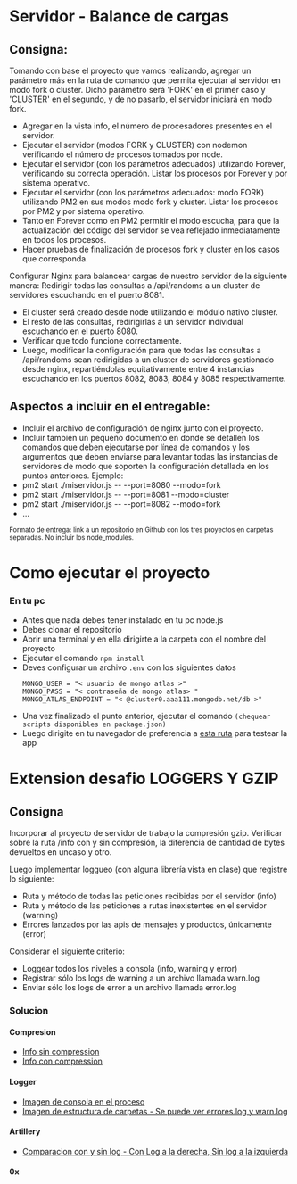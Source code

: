 # Servidor - Balance de cargas

## Consigna: 
Tomando con base el proyecto que vamos realizando, agregar un parámetro más en
la ruta de comando que permita ejecutar al servidor en modo fork o cluster. Dicho
parámetro será 'FORK' en el primer caso y 'CLUSTER' en el segundo, y de no
pasarlo, el servidor iniciará en modo fork.
- Agregar en la vista info, el número de procesadores presentes en el servidor.
- Ejecutar el servidor (modos FORK y CLUSTER) con nodemon verificando el número de
procesos tomados por node.
- Ejecutar el servidor (con los parámetros adecuados) utilizando Forever, verificando su
correcta operación. Listar los procesos por Forever y por sistema operativo.
- Ejecutar el servidor (con los parámetros adecuados: modo FORK) utilizando PM2 en sus
modos modo fork y cluster. Listar los procesos por PM2 y por sistema operativo.
- Tanto en Forever como en PM2 permitir el modo escucha, para que la actualización del
código del servidor se vea reflejado inmediatamente en todos los procesos.
- Hacer pruebas de finalización de procesos fork y cluster en los casos que corresponda.

Configurar Nginx para balancear cargas de nuestro servidor de la siguiente manera:
Redirigir todas las consultas a /api/randoms a un cluster de servidores escuchando en el puerto 8081. 
- El cluster será creado desde node utilizando el módulo nativo cluster.
- El resto de las consultas, redirigirlas a un servidor individual escuchando en el puerto 8080.
- Verificar que todo funcione correctamente.
- Luego, modificar la configuración para que todas las consultas a /api/randoms sean redirigidas a
un cluster de servidores gestionado desde nginx, repartiéndolas equitativamente entre 4
instancias escuchando en los puertos 8082, 8083, 8084 y 8085 respectivamente.

## Aspectos a incluir en el entregable:
- Incluir el archivo de configuración de nginx junto con el proyecto.
- Incluir también un pequeño documento en donde se detallen los comandos que deben
ejecutarse por línea de comandos y los argumentos que deben enviarse para levantar todas las
instancias de servidores de modo que soporten la configuración detallada en los puntos
anteriores.
Ejemplo:
- pm2 start ./miservidor.js -- --port=8080 --modo=fork
- pm2 start ./miservidor.js -- --port=8081 --modo=cluster
- pm2 start ./miservidor.js -- --port=8082 --modo=fork
- ...

<sup>Formato de entrega: link a un repositorio en Github con los tres proyectos en
carpetas separadas. No incluir los node_modules.</sup>

# Como ejecutar el proyecto
### En tu pc
- Antes que nada debes tener instalado en tu pc node.js
- Debes clonar el repositorio
- Abrir una terminal y en ella dirigirte a la carpeta con el nombre del proyecto
- Ejecutar el comando ``` npm install ```
- Deves configurar un archivo ``` .env ``` con los siguientes datos
    ```
    MONGO_USER = "< usuario de mongo atlas >"
    MONGO_PASS = "< contraseña de mongo atlas> "
    MONGO_ATLAS_ENDPOINT = "< @cluster0.aaa111.mongodb.net/db >"
    ```
- Una vez finalizado el punto anterior, ejecutar el comando ``` (chequear scripts disponibles en package.json) ```
- Luego dirigite en tu navegador de preferencia a [esta ruta](http://localhost:8080/api/productos-test) 
para testear la app

# Extension desafio LOGGERS Y GZIP

## Consigna

Incorporar al proyecto de servidor de trabajo la compresión gzip.
Verificar sobre la ruta /info con y sin compresión, la diferencia de cantidad de bytes devueltos en uncaso y otro.

Luego implementar loggueo (con alguna librería vista en clase) que registre lo siguiente:
- Ruta y método de todas las peticiones recibidas por el servidor (info)
- Ruta y método de las peticiones a rutas inexistentes en el servidor (warning)
- Errores lanzados por las apis de mensajes y productos, únicamente (error)

Considerar el siguiente criterio:
- Loggear todos los niveles a consola (info, warning y error)
- Registrar sólo los logs de warning a un archivo llamada warn.log
- Enviar sólo los logs de error a un archivo llamada error.log

### Solucion

#### Compresion
- [Info sin compression](https://github.com/FranBZ/coder-balance-de-cargas/blob/main/imagen-desafio/sin-compression.PNG)
- [Info con compression](https://github.com/FranBZ/coder-balance-de-cargas/blob/main/imagen-desafio/con-compression.PNG)

#### Logger
 - [Imagen de consola en el proceso](https://github.com/FranBZ/coder-balance-de-cargas/blob/main/imagen-desafio/Captura-logger.PNG)
 - [Imagen de estructura de carpetas - Se puede ver errores.log y warn.log](https://github.com/FranBZ/coder-balance-de-cargas/blob/main/imagen-desafio/Captura-error-warn.PNG)

#### Artillery
- [Comparacion con y sin log - Con Log a la derecha, Sin log a la izquierda](https://github.com/FranBZ/coder-balance-de-cargas/blob/main/imagen-desafio/artillery.PNG)

#### 0x